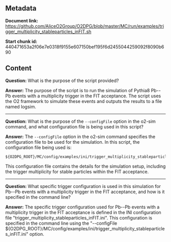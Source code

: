 ## Metadata

**Document link:** https://github.com/AliceO2Group/O2DPG/blob/master/MC/run/examples/trigger_multiplicity_stableparticles_inFIT.sh

**Start chunk id:** 440471653a2f06e7e0318f9155e607150bef195f6d2455044259092f8090b690

## Content

**Question:** What is the purpose of the script provided?

**Answer:** The purpose of the script is to run the simulation of Pythia8 Pb--Pb events with a multiplicity trigger in the FIT acceptance. The script uses the O2 framework to simulate these events and outputs the results to a file named logsim.

---

**Question:** What is the purpose of the `--configFile` option in the o2-sim command, and what configuration file is being used in this script?

**Answer:** The `--configFile` option in the o2-sim command specifies the configuration file to be used for the simulation. In this script, the configuration file being used is:

```
${O2DPG_ROOT}/MC/config/examples/ini/trigger_multiplicity_stableparticles_inFIT.ini
```

This configuration file contains the details for the simulation setup, including the trigger multiplicity for stable particles within the FIT acceptance.

---

**Question:** What specific trigger configuration is used in this simulation for Pb--Pb events with a multiplicity trigger in the FIT acceptance, and how is it specified in the command line?

**Answer:** The specific trigger configuration used for Pb--Pb events with a multiplicity trigger in the FIT acceptance is defined in the INI configuration file "trigger_multiplicity_stableparticles_inFIT.ini". This configuration is specified in the command line using the "--configFile ${O2DPG_ROOT}/MC/config/examples/ini/trigger_multiplicity_stableparticles_inFIT.ini" option.